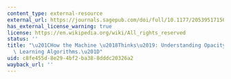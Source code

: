```yaml
---
content_type: external-resource
external_url: https://journals.sagepub.com/doi/full/10.1177/2053951715622512
has_external_license_warning: true
license: https://en.wikipedia.org/wiki/All_rights_reserved
status: ''
title: "\u201CHow the Machine \u2018Thinks\u2019: Understanding Opacity in Machine\
  \ Learning Algorithms.\u201D"
uid: c8fe455d-8e29-4bf2-ba38-8dddc20326a2
wayback_url: ''
---
```

